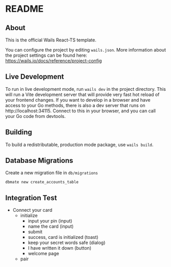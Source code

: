 # README

## About

This is the official Wails React-TS template.

You can configure the project by editing `wails.json`. More information about the project settings can be found
here: https://wails.io/docs/reference/project-config

## Live Development

To run in live development mode, run `wails dev` in the project directory. This will run a Vite development
server that will provide very fast hot reload of your frontend changes. If you want to develop in a browser
and have access to your Go methods, there is also a dev server that runs on http://localhost:34115. Connect
to this in your browser, and you can call your Go code from devtools.

## Building

To build a redistributable, production mode package, use `wails build`.

## Database Migrations

Create a new migration file in `db/migrations`

```
dbmate new create_accounts_table
```

## Integration Test

- Connect your card
  - initialize
    - input your pin (input)
    - name the card (input)
    - submit
    - success, card is initialized (toast)
    - keep your secret words safe (dialog)
    - I have written it down (button)
    - welcome page
  - pair
